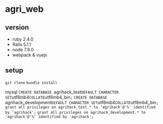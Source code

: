 # agri_web
## version
- ruby 2.4.0
- Rails 5.1.1
- node 7.9.0
- webpack & vuejs
## setup
`git clone`
`bundle install`

mysql
`CREATE DATABASE `agrihack_test` DEFAULT CHARACTER SET `utf8mb4` COLLATE `utf8mb4_bin`;`
`CREATE DATABASE `agrihack_development` DEFAULT CHARACTER SET `utf8mb4` COLLATE `utf8mb4_bin`;`
`grant all privileges on agrihack_test.* to 'agrihack'@'%' identified by 'agrihack';`
`grant all privileges on agrihack_development.* to 'agrihack'@'%' identified by 'agrihack';`

